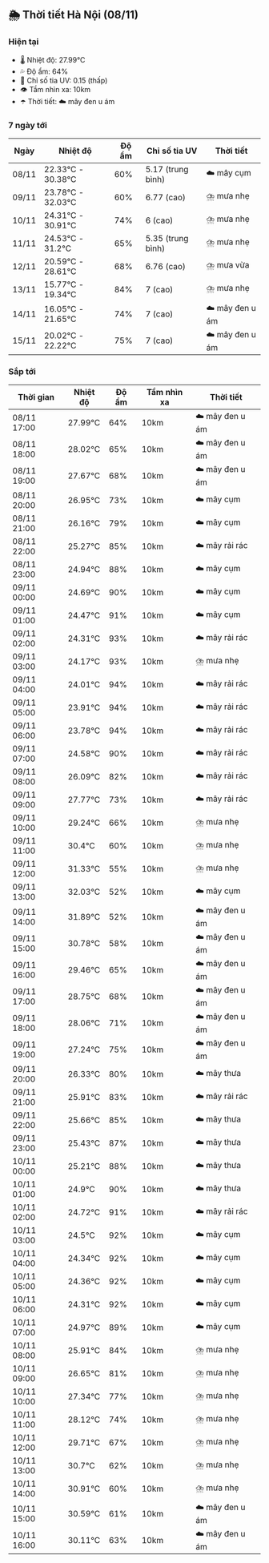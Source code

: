 ## 🌦️ Thời tiết Hà Nội (08/11)

### Hiện tại

- 🌡️ Nhiệt độ: 27.99℃
- 💦 Độ ẩm: 64%
- 🌟 Chỉ số tia UV: 0.15 (thấp)
- 👁️ Tầm nhìn xa: 10km
- ☂️ Thời tiết: ☁️ mây đen u ám

### 7 ngày tới

| Ngày | Nhiệt độ | Độ ẩm | Chỉ số tia UV | Thời tiết |
| --- | --- | --- | --- | --- |
| 08/11 | 22.33℃ - 30.38℃ | 60% | 5.17 (trung bình) | ☁️ mây cụm |
| 09/11 | 23.78℃ - 32.03℃ | 60% | 6.77 (cao) | ⛈️ mưa nhẹ |
| 10/11 | 24.31℃ - 30.91℃ | 74% | 6 (cao) | ⛈️ mưa nhẹ |
| 11/11 | 24.53℃ - 31.2℃ | 65% | 5.35 (trung bình) | ⛈️ mưa nhẹ |
| 12/11 | 20.59℃ - 28.61℃ | 68% | 6.76 (cao) | ⛈️ mưa vừa |
| 13/11 | 15.77℃ - 19.34℃ | 84% | 7 (cao) | ⛈️ mưa nhẹ |
| 14/11 | 16.05℃ - 21.65℃ | 74% | 7 (cao) | ☁️ mây đen u ám |
| 15/11 | 20.02℃ - 22.22℃ | 75% | 7 (cao) | ☁️ mây đen u ám |

### Sắp tới

| Thời gian | Nhiệt độ | Độ ẩm | Tầm nhìn xa | Thời tiết |
| --- | --- | --- | --- | --- |
| 08/11 17:00 | 27.99℃ | 64% | 10km | ☁️ mây đen u ám |
| 08/11 18:00 | 28.02℃ | 65% | 10km | ☁️ mây đen u ám |
| 08/11 19:00 | 27.67℃ | 68% | 10km | ☁️ mây đen u ám |
| 08/11 20:00 | 26.95℃ | 73% | 10km | ☁️ mây cụm |
| 08/11 21:00 | 26.16℃ | 79% | 10km | ☁️ mây cụm |
| 08/11 22:00 | 25.27℃ | 85% | 10km | ☁️ mây rải rác |
| 08/11 23:00 | 24.94℃ | 88% | 10km | ☁️ mây cụm |
| 09/11 00:00 | 24.69℃ | 90% | 10km | ☁️ mây cụm |
| 09/11 01:00 | 24.47℃ | 91% | 10km | ☁️ mây cụm |
| 09/11 02:00 | 24.31℃ | 93% | 10km | ☁️ mây rải rác |
| 09/11 03:00 | 24.17℃ | 93% | 10km | ⛈️ mưa nhẹ |
| 09/11 04:00 | 24.01℃ | 94% | 10km | ☁️ mây rải rác |
| 09/11 05:00 | 23.91℃ | 94% | 10km | ☁️ mây rải rác |
| 09/11 06:00 | 23.78℃ | 94% | 10km | ☁️ mây rải rác |
| 09/11 07:00 | 24.58℃ | 90% | 10km | ☁️ mây rải rác |
| 09/11 08:00 | 26.09℃ | 82% | 10km | ☁️ mây rải rác |
| 09/11 09:00 | 27.77℃ | 73% | 10km | ☁️ mây rải rác |
| 09/11 10:00 | 29.24℃ | 66% | 10km | ⛈️ mưa nhẹ |
| 09/11 11:00 | 30.4℃ | 60% | 10km | ⛈️ mưa nhẹ |
| 09/11 12:00 | 31.33℃ | 55% | 10km | ⛈️ mưa nhẹ |
| 09/11 13:00 | 32.03℃ | 52% | 10km | ☁️ mây cụm |
| 09/11 14:00 | 31.89℃ | 52% | 10km | ☁️ mây đen u ám |
| 09/11 15:00 | 30.78℃ | 58% | 10km | ☁️ mây đen u ám |
| 09/11 16:00 | 29.46℃ | 65% | 10km | ☁️ mây đen u ám |
| 09/11 17:00 | 28.75℃ | 68% | 10km | ☁️ mây đen u ám |
| 09/11 18:00 | 28.06℃ | 71% | 10km | ☁️ mây đen u ám |
| 09/11 19:00 | 27.24℃ | 75% | 10km | ☁️ mây đen u ám |
| 09/11 20:00 | 26.33℃ | 80% | 10km | ☁️ mây thưa |
| 09/11 21:00 | 25.91℃ | 83% | 10km | ☁️ mây rải rác |
| 09/11 22:00 | 25.66℃ | 85% | 10km | ☁️ mây thưa |
| 09/11 23:00 | 25.43℃ | 87% | 10km | ☁️ mây thưa |
| 10/11 00:00 | 25.21℃ | 88% | 10km | ☁️ mây thưa |
| 10/11 01:00 | 24.9℃ | 90% | 10km | ☁️ mây thưa |
| 10/11 02:00 | 24.72℃ | 91% | 10km | ☁️ mây rải rác |
| 10/11 03:00 | 24.5℃ | 92% | 10km | ☁️ mây cụm |
| 10/11 04:00 | 24.34℃ | 92% | 10km | ☁️ mây cụm |
| 10/11 05:00 | 24.36℃ | 92% | 10km | ☁️ mây cụm |
| 10/11 06:00 | 24.31℃ | 92% | 10km | ☁️ mây cụm |
| 10/11 07:00 | 24.97℃ | 89% | 10km | ☁️ mây cụm |
| 10/11 08:00 | 25.91℃ | 84% | 10km | ⛈️ mưa nhẹ |
| 10/11 09:00 | 26.65℃ | 81% | 10km | ⛈️ mưa nhẹ |
| 10/11 10:00 | 27.34℃ | 77% | 10km | ⛈️ mưa nhẹ |
| 10/11 11:00 | 28.12℃ | 74% | 10km | ⛈️ mưa nhẹ |
| 10/11 12:00 | 29.71℃ | 67% | 10km | ⛈️ mưa nhẹ |
| 10/11 13:00 | 30.7℃ | 62% | 10km | ⛈️ mưa nhẹ |
| 10/11 14:00 | 30.91℃ | 60% | 10km | ⛈️ mưa nhẹ |
| 10/11 15:00 | 30.59℃ | 61% | 10km | ☁️ mây đen u ám |
| 10/11 16:00 | 30.11℃ | 63% | 10km | ☁️ mây đen u ám |
